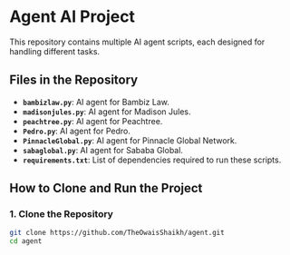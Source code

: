 # Agent AI Project

This repository contains multiple AI agent scripts, each designed for handling different tasks.

## Files in the Repository

- **`bambizlaw.py`**: AI agent for Bambiz Law.
- **`madisonjules.py`**: AI agent for Madison Jules.
- **`peachtree.py`**: AI agent for Peachtree.
- **`Pedro.py`**: AI agent for Pedro.
- **`PinnacleGlobal.py`**: AI agent for Pinnacle Global Network.
- **`sabaglobal.py`**: AI agent for Sababa Global.
- **`requirements.txt`**: List of dependencies required to run these scripts.

## How to Clone and Run the Project

### 1. Clone the Repository
```bash
git clone https://github.com/TheOwaisShaikh/agent.git
cd agent
